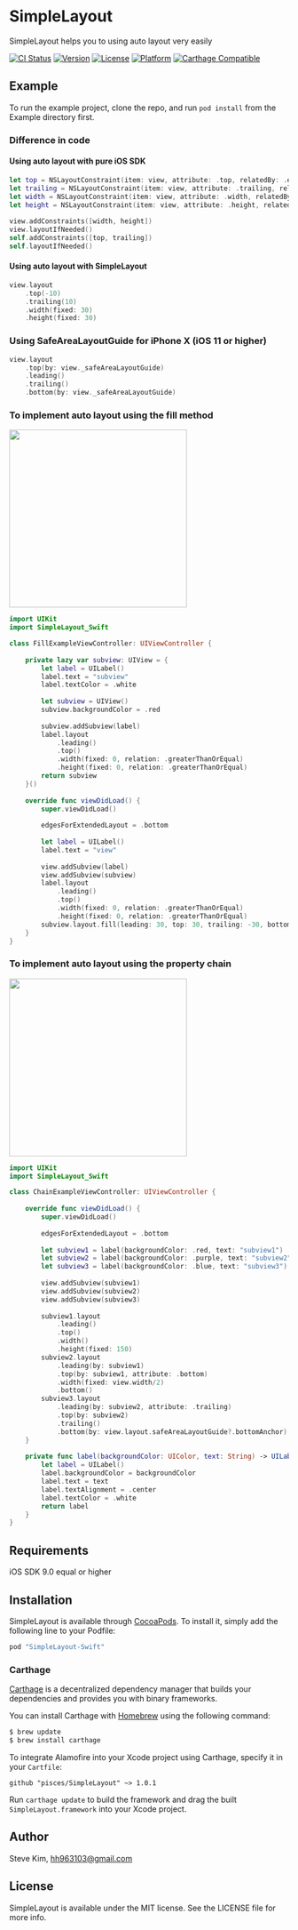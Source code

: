 # SimpleLayout

SimpleLayout helps you to using auto layout very easily

[![CI Status](http://img.shields.io/travis/pisces/SimpleLayout.svg?style=flat)](https://travis-ci.org/pisces/SimpleLayout)
[![Version](https://img.shields.io/cocoapods/v/SimpleLayout-Swift.svg?style=flat)](http://cocoapods.org/pods/SimpleLayout-Swift)
[![License](https://img.shields.io/cocoapods/l/SimpleLayout-Swift.svg?style=flat)](http://cocoapods.org/pods/SimpleLayout-Swift)
[![Platform](https://img.shields.io/cocoapods/p/SimpleLayout-Swift.svg?style=flat)](http://cocoapods.org/pods/SimpleLayout-Swift)
[![Carthage Compatible](https://img.shields.io/badge/Carthage-compatible-4BC51D.svg?style=flat)](https://github.com/Carthage/Carthage)

## Example

To run the example project, clone the repo, and run `pod install` from the Example directory first.

### Difference in code

#### Using auto layout with pure iOS SDK
```Swift
let top = NSLayoutConstraint(item: view, attribute: .top, relatedBy: .equal, toItem: self, attribute: .top, multiplier: 1.0, constant: -10)
let trailing = NSLayoutConstraint(item: view, attribute: .trailing, relatedBy: .equal, toItem: self, attribute: .trailing, multiplier: 1.0, constant: 10)
let width = NSLayoutConstraint(item: view, attribute: .width, relatedBy: .equal, toItem: nil, attribute: .notAnAttribute, multiplier: 1.0, constant: 30)
let height = NSLayoutConstraint(item: view, attribute: .height, relatedBy: .equal, toItem: nil, attribute: .notAnAttribute, multiplier: 1.0, constant: 30)
            
view.addConstraints([width, height])
view.layoutIfNeeded()
self.addConstraints([top, trailing])
self.layoutIfNeeded()
```

#### Using auto layout with SimpleLayout
```Swift
view.layout
    .top(-10)
    .trailing(10)
    .width(fixed: 30)
    .height(fixed: 30)
```

### Using SafeAreaLayoutGuide for iPhone X (iOS 11 or higher)
```Swift
view.layout
    .top(by: view._safeAreaLayoutGuide)
    .leading()
    .trailing()
    .bottom(by: view._safeAreaLayoutGuide)
```

### To implement auto layout using the fill method
<p valign="top">
<img src="Screenshot/sh_01.png" width="320"/>
</p>

```Swift
import UIKit
import SimpleLayout_Swift

class FillExampleViewController: UIViewController {
    
    private lazy var subview: UIView = {
        let label = UILabel()
        label.text = "subview"
        label.textColor = .white
        
        let subview = UIView()
        subview.backgroundColor = .red
        
        subview.addSubview(label)
        label.layout
            .leading()
            .top()
            .width(fixed: 0, relation: .greaterThanOrEqual)
            .height(fixed: 0, relation: .greaterThanOrEqual)
        return subview
    }()
    
    override func viewDidLoad() {
        super.viewDidLoad()
        
        edgesForExtendedLayout = .bottom
        
        let label = UILabel()
        label.text = "view"
        
        view.addSubview(label)
        view.addSubview(subview)
        label.layout
            .leading()
            .top()
            .width(fixed: 0, relation: .greaterThanOrEqual)
            .height(fixed: 0, relation: .greaterThanOrEqual)
        subview.layout.fill(leading: 30, top: 30, trailing: -30, bottom: -30)
    }
}
```

### To implement auto layout using the property chain
<p valign="top">
<img src="Screenshot/sh_02.png" width="320"/>
</p>

```Swift
import UIKit
import SimpleLayout_Swift

class ChainExampleViewController: UIViewController {
    
    override func viewDidLoad() {
        super.viewDidLoad()
        
        edgesForExtendedLayout = .bottom
        
        let subview1 = label(backgroundColor: .red, text: "subview1")
        let subview2 = label(backgroundColor: .purple, text: "subview2")
        let subview3 = label(backgroundColor: .blue, text: "subview3")
        
        view.addSubview(subview1)
        view.addSubview(subview2)
        view.addSubview(subview3)
        
        subview1.layout
            .leading()
            .top()
            .width()
            .height(fixed: 150)
        subview2.layout
            .leading(by: subview1)
            .top(by: subview1, attribute: .bottom)
            .width(fixed: view.width/2)
            .bottom()
        subview3.layout
            .leading(by: subview2, attribute: .trailing)
            .top(by: subview2)
            .trailing()
            .bottom(by: view.layout.safeAreaLayoutGuide?.bottomAnchor)
    }
    
    private func label(backgroundColor: UIColor, text: String) -> UILabel {
        let label = UILabel()
        label.backgroundColor = backgroundColor
        label.text = text
        label.textAlignment = .center
        label.textColor = .white
        return label
    }
}
```

## Requirements

iOS SDK 9.0 equal or higher

## Installation

SimpleLayout is available through [CocoaPods](http://cocoapods.org). To install
it, simply add the following line to your Podfile:

```ruby
pod "SimpleLayout-Swift"
```

### Carthage

[Carthage](https://github.com/Carthage/Carthage) is a decentralized dependency manager that builds your dependencies and provides you with binary frameworks.

You can install Carthage with [Homebrew](http://brew.sh/) using the following command:

```bash
$ brew update
$ brew install carthage
```

To integrate Alamofire into your Xcode project using Carthage, specify it in your `Cartfile`:

```ogdl
github "pisces/SimpleLayout" ~> 1.0.1
```

Run `carthage update` to build the framework and drag the built `SimpleLayout.framework` into your Xcode project.

## Author

Steve Kim, hh963103@gmail.com

## License

SimpleLayout is available under the MIT license. See the LICENSE file for more info.
